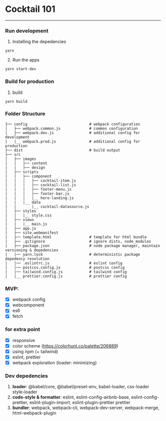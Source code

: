 # Cocktail 101

---

### Run development

1. Installing the depedencies

```
yarn
```

2. Run the apps

```
yarn start-dev
```

### Build for production

1. build

```
yarn build
```

### Folder Structure

```
├── config                            # webpack configuration
|   ├── webpack.common.js             # common configuration
|   ├── webpack.dev.js                # additional config for development
|   |__ webpack.prod.js               # additional config for production
├── dist                              # build output
├── src
|   ├── images
|   |   ├── content
|   |   ├── design
|   ├── scripts
|   |   ├── component
|   |   |   ├── cocktail-item.js
|   |   |   ├── cocktail-list.js
|   |   |   ├── footer-menu.js
|   |   |   ├── footer-bar.js
|   |   |   |__ hero-landing.js
|   |   |__ data
|   |       |__ cocktail-datasource.js
|   ├── styles
|   |   |__ style.css
|   ├── views
|   |   |__ main.js
|   ├── app.js
|   ├── site.webmanifest
|   ├── template.html                 # template for html bundle
|   ├── .gitignore                    # ignore dists, node_modules
|   ├── package.json                  # node package manager, maintain versioning & depedencies
|   |── yarn.lock                     # deterministic package depedency resolution
|   |── .eslintrc.js                  # eslint config
|   |── postcss.config.js             # postcss config
|   |── tailwind.config.js            # tailwind config
|   |__ prettier.config.js            # prettier config

```

### MVP:

- [x] webpack config
- [x] webcomponent
- [x] es6
- [x] fetch

### for extra point

- [x] responsive
- [x] color scheme (https://colorhunt.co/palette/206889)
- [x] using npm (+ tailwind)
- [x] eslint, prettier
- [x] webpack exploration (loader: minimizing)

### Dev depedencies

1. **loader**: @babel/core, @babel/preset-env, babel-loader, css-loader style-loader
2. **code-style & formatter**: eslint, eslint-config-airbnb-base, eslint-config-prettier, eslint-plugin-import, eslint-plugin-prettier prettier
3. **bundler**: webpack, webpack-cli, webpack-dev-server, webpack-merge, html-webpack-plugin
